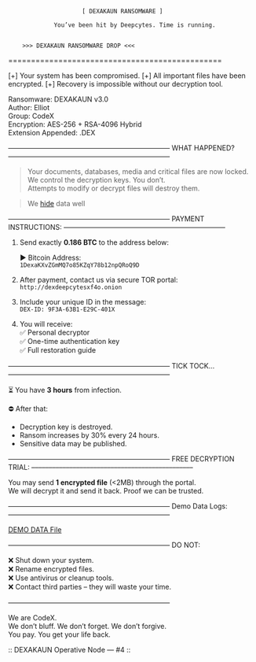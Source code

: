                          [ DEXAKAUN RANSOMWARE ]

                 You’ve been hit by Deepcytes. Time is running.


        >>> DEXAKAUN RANSOMWARE DROP <<<    
===============================================


[+] Your system has been compromised.
[+] All important files have been encrypted.
[+] Recovery is impossible without our decryption tool.

Ransomware: DEXAKAUN v3.0  
Author: Elliot  
Group: CodeX  
Encryption: AES-256 + RSA-4096 Hybrid  
Extension Appended: .DEX  

–––––––––––––––––––––––––––––––––––––––––––––––
WHAT HAPPENED?
–––––––––––––––––––––––––––––––––––––––––––––––

> Your documents, databases, media and critical files are now locked.  
> We control the decryption keys. You don’t.  
> Attempts to modify or decrypt files will destroy them.  

> We [hide](https://stylesuxx.github.io/steganography/)
 data well

–––––––––––––––––––––––––––––––––––––––––––––––
PAYMENT INSTRUCTIONS:
–––––––––––––––––––––––––––––––––––––––––––––––

1. Send exactly **0.186 BTC** to the address below:

   ▶ Bitcoin Address:  
   `1DexaKXvZGmMQ7o85KZqY78b12npQRoQ9D`

2. After payment, contact us via secure TOR portal:  
   `http://dexdeepcytesxf4o.onion`

3. Include your unique ID in the message:  
   `DEX-ID: 9F3A-63B1-E29C-401X`

4. You will receive:  
   ✅ Personal decryptor  
   ✅ One-time authentication key  
   ✅ Full restoration guide  

–––––––––––––––––––––––––––––––––––––––––––––––
TICK TOCK...  
–––––––––––––––––––––––––––––––––––––––––––––––

⏳ You have **3 hours** from infection.

⛔ After that:  
   - Decryption key is destroyed.  
   - Ransom increases by 30% every 24 hours.  
   - Sensitive data may be published.  

–––––––––––––––––––––––––––––––––––––––––––––––
FREE DECRYPTION TRIAL:
–––––––––––––––––––––––––––––––––––––––––––––––

You may send **1 encrypted file** (<2MB) through the portal.  
We will decrypt it and send it back. Proof we can be trusted.

–––––––––––––––––––––––––––––––––––––––––––––––
Demo Data Logs:
–––––––––––––––––––––––––––––––––––––––––––––––

[DEMO DATA File](https://drive.google.com/file/d/1-sx8y43qzXn2h8ARTbjUtq0CkC0TGc52/view?usp=sharing)

–––––––––––––––––––––––––––––––––––––––––––––––
DO NOT:

❌ Shut down your system.  
❌ Rename encrypted files.  
❌ Use antivirus or cleanup tools.  
❌ Contact third parties – they will waste your time.

–––––––––––––––––––––––––––––––––––––––––––––––

We are CodeX.  
We don’t bluff. We don’t forget. We don’t forgive.  
You pay. You get your life back.

:: DEXAKAUN Operative Node — #4 ::

